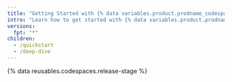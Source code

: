 ```yaml
---
title: "Getting Started with {% data variables.product.prodname_codespaces %}"
intro: "Learn how to get started with {% data variables.product.prodname_codespaces %}, including set up and configuration for specific languages."
versions:
  fpt: "*"
children:
  - /quickstart
  - /deep-dive
---
```


{% data reusables.codespaces.release-stage %}
